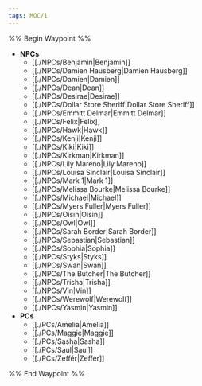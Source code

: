 ```yaml
---
tags: MOC/1
---
```

%% Begin Waypoint %%
- **NPCs**
	- [[./NPCs/Benjamin|Benjamin]]
	- [[./NPCs/Damien Hausberg|Damien Hausberg]]
	- [[./NPCs/Damien|Damien]]
	- [[./NPCs/Dean|Dean]]
	- [[./NPCs/Desirae|Desirae]]
	- [[./NPCs/Dollar Store Sheriff|Dollar Store Sheriff]]
	- [[./NPCs/Emmitt Delmar|Emmitt Delmar]]
	- [[./NPCs/Felix|Felix]]
	- [[./NPCs/Hawk|Hawk]]
	- [[./NPCs/Kenji|Kenji]]
	- [[./NPCs/Kiki|Kiki]]
	- [[./NPCs/Kirkman|Kirkman]]
	- [[./NPCs/Lily Mareno|Lily Mareno]]
	- [[./NPCs/Louisa Sinclair|Louisa Sinclair]]
	- [[./NPCs/Mark 1|Mark 1]]
	- [[./NPCs/Melissa Bourke|Melissa Bourke]]
	- [[./NPCs/Michael|Michael]]
	- [[./NPCs/Myers Fuller|Myers Fuller]]
	- [[./NPCs/Oisin|Oisin]]
	- [[./NPCs/Owl|Owl]]
	- [[./NPCs/Sarah Border|Sarah Border]]
	- [[./NPCs/Sebastian|Sebastian]]
	- [[./NPCs/Sophia|Sophia]]
	- [[./NPCs/Styks|Styks]]
	- [[./NPCs/Swan|Swan]]
	- [[./NPCs/The Butcher|The Butcher]]
	- [[./NPCs/Trisha|Trisha]]
	- [[./NPCs/Vin|Vin]]
	- [[./NPCs/Werewolf|Werewolf]]
	- [[./NPCs/Yasmin|Yasmin]]
- **PCs**
	- [[./PCs/Amelia|Amelia]]
	- [[./PCs/Maggie|Maggie]]
	- [[./PCs/Sasha|Sasha]]
	- [[./PCs/Saul|Saul]]
	- [[./PCs/Zeffér|Zeffér]]

%% End Waypoint %%
